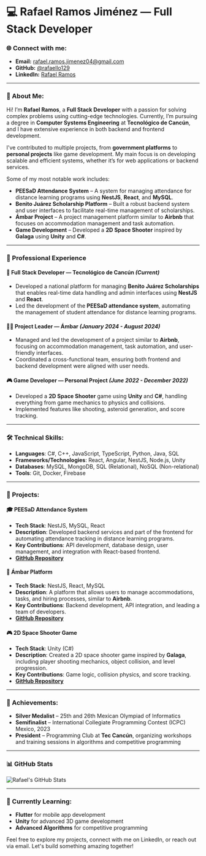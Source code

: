 # 💻 Rafael Ramos Jiménez — Full Stack Developer

### 🌐 Connect with me:
- **Email:** [rafael.ramos.jimenez04@gmail.com](mailto:rafael.ramos.jimenez04@gmail.com)
- **GitHub:** [@rafaello129](https://github.com/rafaello129)
- **LinkedIn:** [Rafael Ramos](https://linkedin.com/in/rafaello129)

---

### 🚀 About Me:

Hi! I’m **Rafael Ramos**, a **Full Stack Developer** with a passion for solving complex problems using cutting-edge technologies. Currently, I’m pursuing a degree in **Computer Systems Engineering** at **Tecnológico de Cancún**, and I have extensive experience in both backend and frontend development.

I've contributed to multiple projects, from **government platforms** to **personal projects** like game development. My main focus is on developing scalable and efficient systems, whether it’s for web applications or backend services.

Some of my most notable work includes:

- **PEESaD Attendance System** – A system for managing attendance for distance learning programs using **NestJS**, **React**, and **MySQL**.
- **Benito Juárez Scholarship Platform** – Built a robust backend system and user interfaces to facilitate real-time management of scholarships.
- **Ámbar Project** – A project management platform similar to **Airbnb** that focuses on accommodation management and task automation.
- **Game Development** – Developed a **2D Space Shooter** inspired by **Galaga** using **Unity** and **C#**.

---

### 💼 Professional Experience

#### 🔧 **Full Stack Developer — Tecnológico de Cancún** _(Current)_
- Developed a national platform for managing **Benito Juárez Scholarships** that enables real-time data handling and admin interfaces using **NestJS** and **React**.
- Led the development of the **PEESaD attendance system**, automating the management of student attendance for distance learning programs.

#### 👨‍💻 **Project Leader — Ámbar** _(January 2024 - August 2024)_
- Managed and led the development of a project similar to **Airbnb**, focusing on accommodation management, task automation, and user-friendly interfaces.
- Coordinated a cross-functional team, ensuring both frontend and backend development were aligned with user needs.

#### 🎮 **Game Developer — Personal Project** _(June 2022 - December 2022)_
- Developed a **2D Space Shooter** game using **Unity** and **C#**, handling everything from game mechanics to physics and collisions.
- Implemented features like shooting, asteroid generation, and score tracking.

---

### 🛠️ Technical Skills:

- **Languages**: C#, C++, JavaScript, TypeScript, Python, Java, SQL
- **Frameworks/Technologies**: React, Angular, NestJS, Node.js, Unity
- **Databases**: MySQL, MongoDB, SQL (Relational), NoSQL (Non-relational)
- **Tools**: Git, Docker, Firebase


---

### 🌟 Projects:

#### 🎓 **PEESaD Attendance System**
- **Tech Stack**: NestJS, MySQL, React
- **Description**: Developed backend services and part of the frontend for automating attendance tracking in distance learning programs.
- **Key Contributions**: API development, database design, user management, and integration with React-based frontend.
- **[GitHub Repository](https://github.com/rafaello129)**

#### 💼 **Ámbar Platform**
- **Tech Stack**: NestJS, React, MySQL
- **Description**: A platform that allows users to manage accommodations, tasks, and hiring processes, similar to **Airbnb**.
- **Key Contributions**: Backend development, API integration, and leading a team of developers.
- **[GitHub Repository](https://github.com/rafaello129)**

#### 🎮 **2D Space Shooter Game**
- **Tech Stack**: Unity (C#)
- **Description**: Created a 2D space shooter game inspired by **Galaga**, including player shooting mechanics, object collision, and level progression.
- **Key Contributions**: Game logic, collision physics, and score tracking.
- **[GitHub Repository](https://github.com/rafaello129)**

---

### 🏅 Achievements:

- **Silver Medalist** – 25th and 26th Mexican Olympiad of Informatics
- **Semifinalist** – International Collegiate Programming Contest (ICPC) Mexico, 2023
- **President** – Programming Club at **Tec Cancún**, organizing workshops and training sessions in algorithms and competitive programming

---

### 📊 GitHub Stats

![Rafael's GitHub Stats](https://github-readme-stats.vercel.app/api?username=rafaello129&show_icons=true&theme=radical)

---

### 🌱 Currently Learning:
- **Flutter** for mobile app development
- **Unity** for advanced 3D game development
- **Advanced Algorithms** for competitive programming

Feel free to explore my projects, connect with me on LinkedIn, or reach out via email. Let's build something amazing together!
